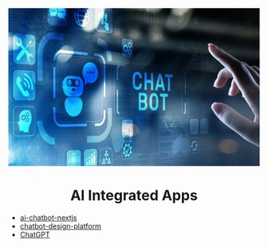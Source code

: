 <div>
  <img alt="ai integrated apps" src="https://github.com/monate615/portfolio/blob/main/images/chatbot2.jpeg">
  <h1 align="center">AI Integrated Apps</h1>
</div>

- [ai-chatbot-nextjs](https://github.com/monate615/ai-chatbot-nextjs)
- [chatbot-design-platform](https://github.com/monate615/chatbot-design-platform)
- [ChatGPT](https://github.com/monate615/ChatGPT)

